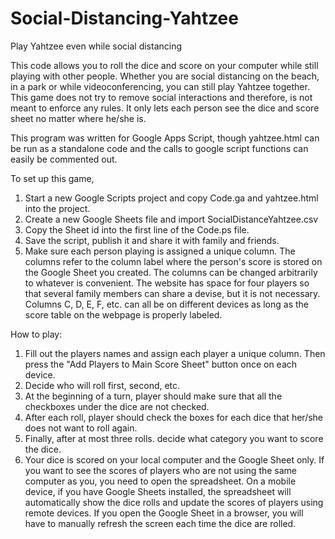 # Social-Distancing-Yahtzee
Play Yahtzee even while social distancing

This code allows you to roll the dice and score on your computer while still playing with other people.  Whether you are social
distancing on the beach, in a park or while videoconferencing, you can still play Yahtzee together.  This game does not try to remove
social interactions and therefore, is not meant to enforce any rules.  It only lets each person see the dice and score sheet no matter
where he/she is.

This program was written for Google Apps Script, though yahtzee.html can be run as a standalone code and the calls to google script 
functions can easily be commented out.

To set up this game,
  1. Start a new Google Scripts project and copy Code.ga and yahtzee.html into the project.
  2. Create a new Google Sheets file and import SocialDistanceYahtzee.csv
  3. Copy the Sheet id into the first line of the Code.ps file. 
  4. Save the script, publish it and share it with family and friends.
  5. Make sure each person playing is assigned a unique column.  The columns refer to the column label where the person's score
     is stored on the Google Sheet you created.  The columns can be changed arbitrarily to whatever is convenient.  The website has
     space for four players so that several family members can share a devise, but it is not necessary.  Columns C, D, E, F, etc. can
     all be on different devices as long as the score table on the webpage is properly labeled.

How to play:
1.  Fill out the players names and assign each player a unique column.  Then press the "Add Players to Main Score Sheet" button once on each device.
2.  Decide who will roll first, second, etc.
3.  At the beginning of a turn, player should make sure that all the checkboxes under the dice are not checked.
4.  After each roll, player should check the boxes for each dice that her/she does not want to roll again.
5.  Finally, after at most three rolls. decide what category you want to score the dice.
6.  Your dice is scored on your local computer and the Google Sheet only.  If you want to see the scores of players who are not using the same computer as you, you need to open the spreadsheet.  On a mobile device, if you have Google Sheets installed, the spreadsheet will automatically show the dice rolls and update the scores of players using remote devices.  If you open the Google Sheet in a browser, you will have to manually refresh the screen each time the dice are rolled.
